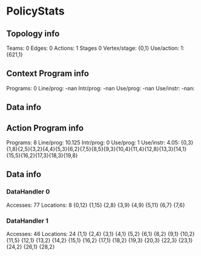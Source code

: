 # PolicyStats
## Topology info
Teams:		0
Edges:		0
Actions:	1
Stages		0
Vertex/stage:	{0,1} 
Use/action:	1: {621,1} 

## Context Program info
Programs:	0
Line/prog:	-nan
Intr/prog:	-nan
Use/prog:	-nan
Use/instr:	-nan: 

## Data info


## Action Program info
Programs:	8
Line/prog:	10.125
Intr/prog:	0
Use/prog:	1
Use/instr:	4.05: {0,3}{1,8}{2,5}{3,2}{4,4}{5,3}{6,2}{7,5}{8,5}{9,3}{10,4}{11,4}{12,8}{13,3}{14,1}{15,5}{16,2}{17,3}{18,3}{19,8}

## Data info

### DataHandler 0
Accesses:	77
Locations:	8
{0,12} {1,15} {2,8} {3,9} {4,9} {5,11} {6,7} {7,6} 

### DataHandler 1
Accesses:	46
Locations:	24
{1,1} {2,4} {3,1} {4,1} {5,2} {6,1} {8,2} {9,1} {10,2} {11,5} {12,1} {13,2} {14,2} {15,1} {16,2} {17,1} {18,2} {19,3} {20,3} {22,3} {23,1} {24,2} {26,1} {28,2} 